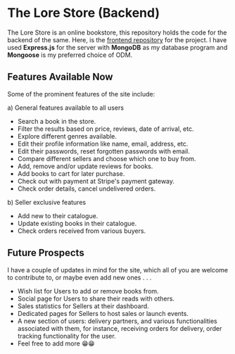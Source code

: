 # The Lore Store (Backend)
The Lore Store is an online bookstore, this repository holds the code for the backend of the same. Here, is the [frontend repository](https://github.com/dhirajksharma/thelorestore-frontend) for the project. I have used **Express.js** for the server with **MongoDB** as my database program and **Mongoose** is my preferred choice of ODM.

## Features Available Now

Some of the prominent features of the site include:

a) General features available to all users
- Search a book in the store.
- Filter the results based on price, reviews, date of arrival, etc.
- Explore different genres available.
- Edit their profile information like name, email, address, etc.
- Edit their passwords, reset forgotten passwords with email.
- Compare different sellers and choose which one to buy from.
- Add, remove and/or update reviews for books.
- Add books to cart for later purchase.
- Check out with payment at Stripe's payment gateway.
- Check order details, cancel undelivered orders.

b) Seller exclusive features

- Add new to their catalogue.
- Update existing books in their catalogue.
- Check orders received from various buyers.

## Future Prospects

I have a couple of updates in mind for the site, which all of you are welcome to contribute to, or maybe even add new ones . . .

- Wish list for Users to add or remove books from.
- Social page for Users to share their reads with others.
- Sales statistics for Sellers at their dashboard.
- Dedicated pages for Sellers to host sales or launch events.
- A new section of users: delivery partners, and various functionalities associated with them, for instance, receiving orders for delivery, order tracking functionality for the user.
- Feel free to add more 😁😁